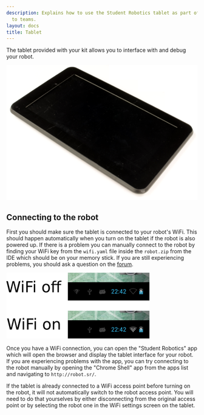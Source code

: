 ```yaml
---
description: Explains how to use the Student Robotics tablet as part of the kit issued
  to teams.
layout: docs
title: Tablet
---
```

The tablet provided with your kit allows you to interface with and debug your
robot.

![An image of the tablet](/images/content/kit/tablet-cropped.png "The Tablet")

Connecting to the robot
-----------------------

First you should make sure the tablet is connected to your robot's WiFi. This
should happen automatically when you turn on the tablet if the robot is also
powered up. If there is a problem you can manually connect to the robot by
finding your WiFi key from the `wifi.yaml` file inside the `robot.zip` from the
IDE which should be on your memory stick. If you are still experiencing
problems, you should ask a question on the [forum](/forum).

![WiFi status](/images/content/kit/tablet/wifi_status.png "WiFi status")

Once you have a WiFi connection, you can open the "Student Robotics" app which
will open the browser and display the tablet interface for your robot. If you
are experiencing problems with the app, you can try connecting to the robot
manually by opening the "Chrome Shell" app from the apps list and navigating to
`http://robot.sr/`.

<div class="warning">
If the tablet is already connected to a WiFi access point before turning on the
robot, it will not automatically switch to the robot access point. You will
need to do that yourselves by either disconnecting from the original access
point or by selecting the robot one in the WiFi settings screen on the tablet.
</div>
